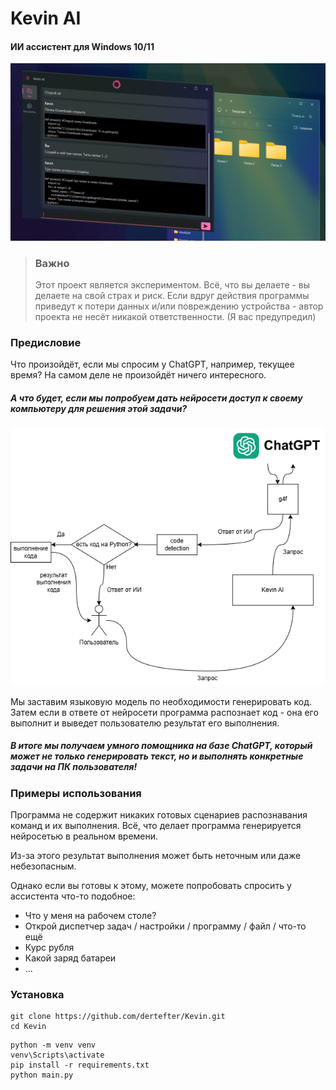 # Kevin AI
#### ИИ ассистент для Windows 10/11
![Скриншот 1](res/screenshots/1.jpg)

> ### Важно
> Этот проект является экспериментом. 
> Всё, что вы делаете - вы делаете на свой страх и риск.
> Если вдруг действия программы приведут к потери данных и/или повреждению устройства - автор проекта не несёт никакой ответственности.
> (Я вас предупредил)

### Предисловие
Что произойдёт, если мы спросим у ChatGPT, например, текущее время?
На самом деле не произойдёт ничего интересного. 
##### А что будет, если мы попробуем дать нейросети доступ к своему компьютеру для решения этой задачи?

![Скриншот 2](res/screenshots/graph.png)

Мы заставим языковую модель по необходимости генерировать код. 
Затем если в ответе от нейросети программа распознает код - она его выполнит и выведет пользователю результат его выполнения.
##### В итоге мы получаем умного помощника на базе ChatGPT, который может не только генерировать текст, но и выполнять конкретные задачи на ПК пользователя!

### Примеры использования
Программа не содержит никаких готовых сценариев распознавания команд и их выполнения.
Всё, что делает программа генерируется нейросетью в реальном времени.

Из-за этого результат выполнения может быть неточным или даже небезопасным.

Однако если вы готовы к этому, можете попробовать спросить у ассистента что-то подобное:
- Что у меня на рабочем столе?
- Открой диспетчер задач / настройки / программу / файл / что-то ещё
- Курс рубля
- Какой заряд батареи
- ...

### Установка
```
git clone https://github.com/dertefter/Kevin.git
cd Kevin
```

```
python -m venv venv
venv\Scripts\activate
pip install -r requirements.txt
python main.py
```